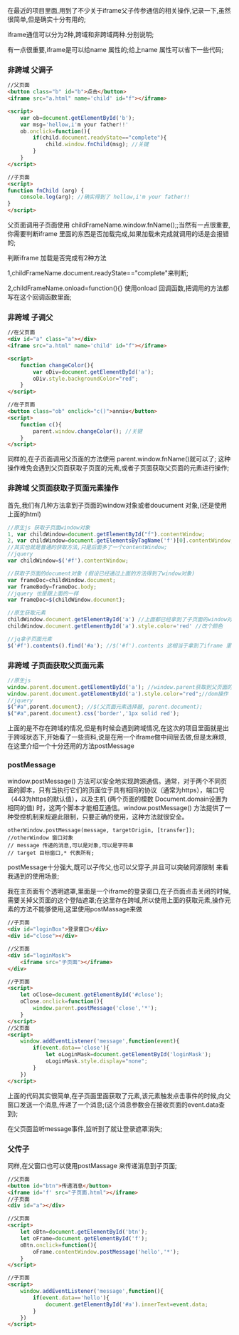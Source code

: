 在最近的项目里面,用到了不少关于iframe父子传参通信的相关操作,记录一下,虽然很简单,但是确实十分有用的;

iframe通信可以分为2种,跨域和非跨域两种.分别说明;

有一点很重要,iframe是可以给name 属性的;给上name 属性可以省下一些代码;
### 非跨域 父调子
```html
//父页面
<button class="b" id="b">点击</button>
<iframe src="a.html" name='child' id="f"></iframe>

<script>
    var ob=document.getElementById('b');
    var msg='hellow,i'm your father!!'
    ob.onclick=function(){
        if(child.document.readyState=="complete"){
            child.window.fnChild(msg); //关键
        }
    }
</script>

//子页面
<script>
function fnChild (arg) {
    console.log(arg); //确实得到了 hellow,i'm your father!!
}
</script>
```
父页面调用子页面使用 childFrameName.window.fnName();;当然有一点很重要,你需要判断iframe 里面的东西是否加载完成,如果加载未完成就调用的话是会报错的;

判断iframe 加载是否完成有2种方法

1,childFrameName.document.readyState=="complete"来判断;

2,childFrameName.onload=function(){} 使用onload 回调函数,把调用的方法都写在这个回调函数里面;
### 非跨域 子调父
```html
//在父页面
<div id="a" class="a"></div>
<iframe src="a.html" name='child' id="f"></iframe>

<script>
    function changeColor(){
        var oDiv=document.getElementById('a');
        oDiv.style.backgroundColor="red";
    }
</script>

//在子页面
<button class="ob" onclick="c()">anniu</button>
<script>
    function c(){
        parent.window.changeColor(); //关键
    }
</script>
```
同样的,在子页面调用父页面的方法使用 parent.window.fnName()就可以了;
这种操作难免会遇到父页面获取子页面的元素,或者子页面获取父页面的元素进行操作;

### 非跨域 父页面获取子页面元素操作

首先,我们有几种方法拿到子页面的window对象或者doucument 对象,(还是使用上面的html)
```js
//原生js 获取子页面window对象
1, var childWindow=document.getElementById("f").contentWindow;
2, var childWindow=document.getElementsByTagName('f')[0].contentWindow;
//其实也就是普通的获取方法,只是后面多了一个contentWindow;
//jquery
var childWindow=$('#f').contentWindow;

//获取子页面的document对象 (假设已经通过上面的方法得到了window对象)
var frameDoc=childWindow.document;
var frameBody=frameDoc.body;
//jquery 也是跟上面的一样
var frameDoc=$(childWindow.document);

//原生获取元素
childWindow.document.getElementById('a') //上面都已经拿到了子页面的window对象,所以获取子页面的元素也就只需要想普通操作那样获取就好
childWindow.document.getElementById('a').style.color='red' //改个颜色

//jq拿子页面元素
$('#f').contents().find('#a'); //$('#f').contents 这相当于拿到了iframe 里面所有的dom;
```
### 非跨域 子页面获取父页面元素
```js
//原生js
window.parent.document.getElementById('a'); //window.parent获取到父页面的window对象,那么接可以使用一般操作获取元素
window.parent.document.getElementById('a').style.color="red";//dom操作
//jquery
$("#a",parent.document); //$(父页面元素选择器, parent.document);
$("#a",parent.document).css('border','1px solid red');
```
上面的是不存在跨域的情况,但是有时候会遇到跨域情况,在这次的项目里面就是出于跨域状态下,开始看了一些资料,说是在用一个iframe做中间层去做,但是太麻烦,在这里介绍一个十分还用的方法postMessage

### postMessage
window.postMessage() 方法可以安全地实现跨源通信。通常，对于两个不同页面的脚本，只有当执行它们的页面位于具有相同的协议（通常为https），端口号（443为https的默认值），以及主机 (两个页面的模数 Document.domain设置为相同的值) 时，这两个脚本才能相互通信。window.postMessage() 方法提供了一种受控机制来规避此限制，只要正确的使用，这种方法就很安全。
```
otherWindow.postMessage(message, targetOrigin, [transfer]);
//otherWindow 窗口对象
// message 传递的消息,可以是对象,可以是字符串
// target 目标窗口,* 代表所有;
```
postMessage十分强大,既可以子传父,也可以父穿子,并且可以突破同源限制
来看我遇到的使用场景;

我在主页面有个透明遮罩,里面是一个iframe的登录窗口,在子页面点击关闭的时候,需要关掉父页面的这个登陆遮罩;在这里存在跨域,所以使用上面的获取元素,操作元素的方法不能够使用,这里使用postMassage来做
```html
//子页面
<div id="loginBox">登录窗口</div>
<div id="close"></div>

//父页面
<div id="loginMask">
    <iframe src="子页面"></iframe>
</div>

//子页面
<script>
    let oClose=document.getElementById('#close');
    oClose.onclick=function(){
        window.parent.postMessage('close','*');
    }
</script>
//父页面
<script>
    window.addEventListener('message',function(event){
        if(event.data=='close'){
            let oLoginMask=document.getElementById('loginMask');
            oLoginMask.style.display="none";
        }
    })
</script>
```
上面的代码其实很简单,在子页面里面获取了元素,该元素触发点击事件的时候,向父窗口发送一个消息,传递了一个消息;(这个消息参数会在接收页面的event.data查到);

在父页面监听message事件,监听到了就让登录遮罩消失;

### 父传子
同样,在父窗口也可以使用postMassage 来传递消息到子页面;
```html
//父页面
<button id="btn">传递消息</button>
<iframe id='f' src="子页面.html"></iframe>
//子页面
<div id="a"></div>

//父页面
<script>
    let oBtn=document.getElementById('btn');
    let oFrame=document.getElementById('f');
    oBtn.onclick=function(){
        oFrame.contentWindow.postMessage('hello','*');
    }
</script>

//子页面
<script>
    window.addEventListener('message',function(){
        if(event.data=='hello'){
            document.getElementById('#a').innerText=event.data;
        }
    })
</script>
```